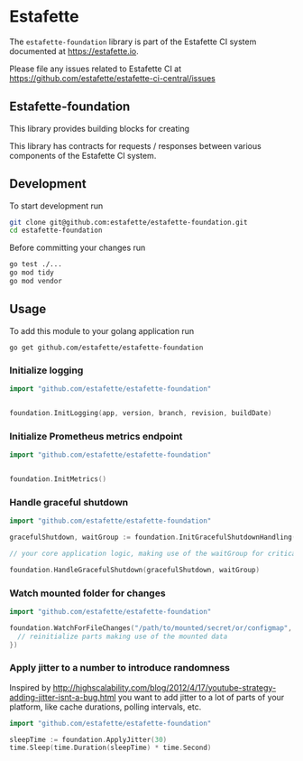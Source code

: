 # Estafette

The `estafette-foundation` library is part of the Estafette CI system documented at https://estafette.io.

Please file any issues related to Estafette CI at https://github.com/estafette/estafette-ci-central/issues

## Estafette-foundation

This library provides building blocks for creating

This library has contracts for requests / responses between various components of the Estafette CI system.

## Development

To start development run

```bash
git clone git@github.com:estafette/estafette-foundation.git
cd estafette-foundation
```

Before committing your changes run

```bash
go test ./...
go mod tidy
go mod vendor
```

## Usage

To add this module to your golang application run

```
go get github.com/estafette/estafette-foundation
```

### Initialize logging

```go
import "github.com/estafette/estafette-foundation"


foundation.InitLogging(app, version, branch, revision, buildDate)
```

### Initialize Prometheus metrics endpoint

```go
import "github.com/estafette/estafette-foundation"


foundation.InitMetrics()
```

### Handle graceful shutdown

```go
import "github.com/estafette/estafette-foundation"

gracefulShutdown, waitGroup := foundation.InitGracefulShutdownHandling()

// your core application logic, making use of the waitGroup for critical sections

foundation.HandleGracefulShutdown(gracefulShutdown, waitGroup)
```


### Watch mounted folder for changes

```go
import "github.com/estafette/estafette-foundation"

foundation.WatchForFileChanges("/path/to/mounted/secret/or/configmap", func(event fsnotify.Event) {
  // reinitialize parts making use of the mounted data
})
```

### Apply jitter to a number to introduce randomness

Inspired by http://highscalability.com/blog/2012/4/17/youtube-strategy-adding-jitter-isnt-a-bug.html you want to add jitter to a lot of parts of your platform, like cache durations, polling intervals, etc.

```go
import "github.com/estafette/estafette-foundation"

sleepTime := foundation.ApplyJitter(30)
time.Sleep(time.Duration(sleepTime) * time.Second)
```